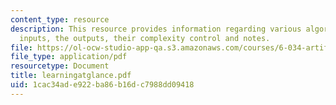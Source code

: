 ```yaml
---
content_type: resource
description: This resource provides information regarding various algorithms, their
  inputs, the outputs, their complexity control and notes.
file: https://ol-ocw-studio-app-qa.s3.amazonaws.com/courses/6-034-artificial-intelligence-spring-2005/1cac34ade922ba86b16dc7988dd09418_learningatglance.pdf
file_type: application/pdf
resourcetype: Document
title: learningatglance.pdf
uid: 1cac34ad-e922-ba86-b16d-c7988dd09418
---
```

